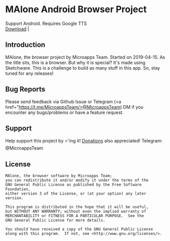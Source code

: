 # MAlone Android Browser Project
Support Android. Requires Google TTS<br>
<a href="http://vaugette.com/1vmL">Download</a> | 

## Introduction
MAlone, the browser project by Microapps Team. Started on 2019-04-15. As the title sits, this is a browser. But why it is special? It's made using Sketchware. This is a challenge to build as many stuff in this app. So, stay tuned for any releases!

## Bug Reports
Please send feedback via Github Issue or Telegram (<a href="https://t.me/MicroappsTeam/>@MicroappsTeam</a>) DM if you encounter any bugs/problems or have a feature request.

## Support
Help support this project by ⭐️'ing it! <a href="">Donations</a> also appreciated!
Telegram: @MicroappsTeam

## License

    MAlone, the browser software by Microapps Team;
    you can redistribute it and/or modify it under the terms of the
    GNU General Public License as published by the Free Software Foundation,
    either version 3 of the License, or (at your option) any later version.

    This program is distributed in the hope that it will be useful,
    but WITHOUT ANY WARRANTY; without even the implied warranty of
    MERCHANTABILITY or FITNESS FOR A PARTICULAR PURPOSE.  See the
    GNU General Public License for more details.

    You should have received a copy of the GNU General Public License
    along with this program.  If not, see <http://www.gnu.org/licenses/>.
